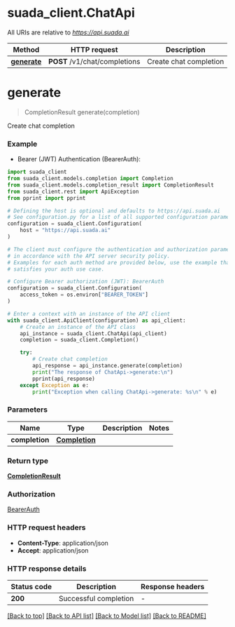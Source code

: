 # suada_client.ChatApi

All URIs are relative to *https://api.suada.ai*

Method | HTTP request | Description
------------- | ------------- | -------------
[**generate**](ChatApi.md#generate) | **POST** /v1/chat/completions | Create chat completion


# **generate**
> CompletionResult generate(completion)

Create chat completion

### Example

* Bearer (JWT) Authentication (BearerAuth):

```python
import suada_client
from suada_client.models.completion import Completion
from suada_client.models.completion_result import CompletionResult
from suada_client.rest import ApiException
from pprint import pprint

# Defining the host is optional and defaults to https://api.suada.ai
# See configuration.py for a list of all supported configuration parameters.
configuration = suada_client.Configuration(
    host = "https://api.suada.ai"
)

# The client must configure the authentication and authorization parameters
# in accordance with the API server security policy.
# Examples for each auth method are provided below, use the example that
# satisfies your auth use case.

# Configure Bearer authorization (JWT): BearerAuth
configuration = suada_client.Configuration(
    access_token = os.environ["BEARER_TOKEN"]
)

# Enter a context with an instance of the API client
with suada_client.ApiClient(configuration) as api_client:
    # Create an instance of the API class
    api_instance = suada_client.ChatApi(api_client)
    completion = suada_client.Completion()

    try:
        # Create chat completion
        api_response = api_instance.generate(completion)
        print("The response of ChatApi->generate:\n")
        pprint(api_response)
    except Exception as e:
        print("Exception when calling ChatApi->generate: %s\n" % e)
```



### Parameters


Name | Type | Description  | Notes
------------- | ------------- | ------------- | -------------
 **completion** | [**Completion**](Completion.md)|  | 

### Return type

[**CompletionResult**](CompletionResult.md)

### Authorization

[BearerAuth](../README.md#BearerAuth)

### HTTP request headers

 - **Content-Type**: application/json
 - **Accept**: application/json

### HTTP response details

| Status code | Description | Response headers |
|-------------|-------------|------------------|
**200** | Successful completion |  -  |

[[Back to top]](#) [[Back to API list]](../README.md#documentation-for-api-endpoints) [[Back to Model list]](../README.md#documentation-for-models) [[Back to README]](../README.md)


